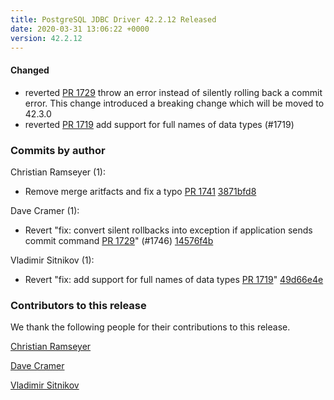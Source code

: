 ```yaml
---
title: PostgreSQL JDBC Driver 42.2.12 Released
date: 2020-03-31 13:06:22 +0000
version: 42.2.12
---
```


#### Changed

* reverted [PR 1729](https://github.com/pgjdbc/pgjdbc/pull/1729)  throw an error instead of silently rolling back a commit error.
 This change introduced a breaking change which will be moved to 42.3.0
* reverted [PR 1719](https://github.com/pgjdbc/pgjdbc/pull/1719)  add support for full names of data types (#1719)

<!--more-->

### Commits by author

Christian Ramseyer (1):

* Remove merge aritfacts and fix a typo [PR 1741](https://github.com/pgjdbc/pgjdbc/pull/1741) [3871bfd8](https://github.com/pgjdbc/pgjdbc/commit/3871bfd8ba6c37be7cffdd4959f24e00b5bc86d8)

Dave Cramer (1):

* Revert "fix: convert silent rollbacks into exception if application sends commit command [PR 1729](https://github.com/pgjdbc/pgjdbc/pull/1729)" (#1746) [14576f4b](https://github.com/pgjdbc/pgjdbc/commit/14576f4bca3a2484fd4f81a0d8276ae5cab9a419)

Vladimir Sitnikov (1):

* Revert "fix: add support for full names of data types [PR 1719](https://github.com/pgjdbc/pgjdbc/pull/1719)" [49d66e4e](https://github.com/pgjdbc/pgjdbc/commit/49d66e4ec0c514fbfa78cd72f7a8aeb742489fbd)

### Contributors to this release

We thank the following people for their contributions to this release.

[Christian Ramseyer](https://github.com/rc9000)

[Dave Cramer](davec@postgresintl.com)

[Vladimir Sitnikov](https://github.com/vlsi)
